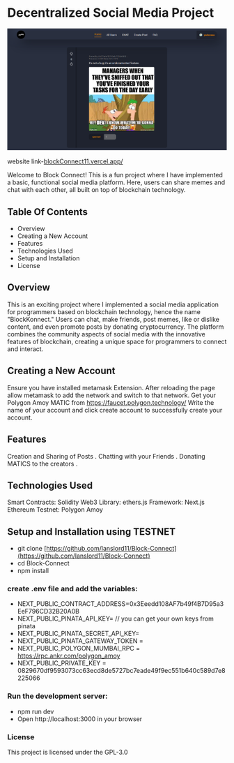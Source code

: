 # Decentralized Social Media Project
![Alt text](homeScreen.png)


website link-[blockConnect11.vercel.app/](blockConnect11.vercel.app/)

Welcome to Block Connect! This is a fun project where I have implemented a basic, functional social media platform. Here, users can share memes and chat with each other, all built on top of blockchain technology.

## Table Of Contents
- Overview
- Creating a New Account
- Features
- Technologies Used
- Setup and Installation
- License

## Overview
This is an exciting project where I implemented a social media application for programmers based on blockchain technology, hence the name "BlockKonnect." Users can chat, make friends, post memes, like or dislike content, and even promote posts by donating cryptocurrency. The platform combines the community aspects of social media with the innovative features of blockchain, creating a unique space for programmers to connect and interact.

## Creating a New Account
Ensure you have installed metamask Extension.
After reloading the page allow metamask to add the network and switch to that network.
Get your Polygon Amoy MATIC from https://faucet.polygon.technology/
Write the name of your account and click create account to successfully create your account.


## Features
Creation and Sharing of Posts .
Chatting with your Friends . 
Donating MATICS to the creators .

## Technologies Used
Smart Contracts: Solidity
Web3 Library: ethers.js
Framework: Next.js
Ethereum Testnet: Polygon Amoy

## Setup and Installation using TESTNET
- git clone [https://github.com/lanslord11/Block-Connect](https://github.com/lanslord11/Block-Connect)
- cd Block-Connect
- npm install
### create .env file and add the variables:
- NEXT_PUBLIC_CONTRACT_ADDRESS=0x3Eeedd108AF7b49f4B7D95a3EeF796CD32B20A0B  
- NEXT_PUBLIC_PINATA_API_KEY=                 // you can get your own keys from pinata
- NEXT_PUBLIC_PINATA_SECRET_API_KEY=
- NEXT_PUBLIC_PINATA_GATEWAY_TOKEN = 
- NEXT_PUBLIC_POLYGON_MUMBAI_RPC = https://rpc.ankr.com/polygon_amoy
- NEXT_PUBLIC_PRIVATE_KEY = 0829670df9593073cc63ecd8de5727bc7eade49f9ec551b640c589d7e8225066
### Run the development server:
- npm run dev
- Open http://localhost:3000 in your browser

### License
This project is licensed under the GPL-3.0